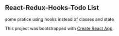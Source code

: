 ## React-Redux-Hooks-Todo List

some pratice using hooks instead of classes and state

This project was bootstrapped with [Create React App](https://github.com/facebook/create-react-app).
